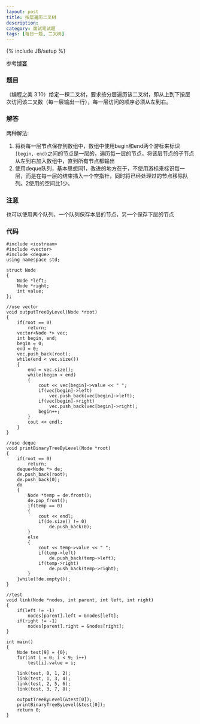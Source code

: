 ```yaml
---
layout: post
title: 按层遍历二叉树
description: 
category: 面试笔试题
tags: [每日一题, 二叉树]
---
```

{% include JB/setup %}

参考[博客](http://www.cnblogs.com/miloyip/archive/2010/05/12/binary_tree_traversal.html)

### 题目
（编程之美 3.10）给定一棵二叉树，要求按分层遍历该二叉树，即从上到下按层次访问该二叉数（每一层输出一行），每一层访问的顺序必须从左到右。

### 解答
两种解法:

1.	将树每一层节点保存到数组中，数组中使用begin和end两个游标来标识`[begin, end)`之间的节点是一层的，遍历每一层的节点，将该层节点的子节点从左到右加入数组中，直到所有节点都输出
2.	使用deque队列，基本思想同1，改进的地方在于，不使用游标来标识每一层，而是在每一层的结束插入一个空指针，同时将已经处理过的节点移除队列。2使用的空间比1少。

### 注意
也可以使用两个队列，一个队列保存本层的节点，另一个保存下层的节点

### 代码
    #include <iostream>  
    #include <vector>  
	#include <deque>  
	using namespace std;  
  
	struct Node  
	{  
    	Node *left;  
    	Node *right;  
    	int value;  
	};  
  
	//use vector  
	void outputTreeByLevel(Node *root)  
	{  
    	if(root == 0)  
        	return;  
    	vector<Node *> vec;  
    	int begin, end;  
    	begin = 0;  
    	end = 0;  
    	vec.push_back(root);  
    	while(end < vec.size())  
    	{  
        	end = vec.size();  
        	while(begin < end)  
        	{  
            	cout << vec[begin]->value << " ";  
            	if(vec[begin]->left)  
                	vec.push_back(vec[begin]->left);  
            	if(vec[begin]->right)  
                	vec.push_back(vec[begin]->right);  
            	begin++;  
        	}  
        	cout << endl;  
    	}  
	}  
  
	//use deque  
	void printBinaryTreeByLevel(Node *root)  
	{  
    	if(root == 0)  
        	return;  
    	deque<Node *> de;  
    	de.push_back(root);  
    	de.push_back(0);  
    	do  
    	{  
        	Node *temp = de.front();  
        	de.pop_front();  
        	if(temp == 0)  
        	{  
            	cout << endl;  
            	if(de.size() != 0)  
                	de.push_back(0);  
        	}     
        	else  
        	{  
            	cout << temp->value << " ";  
            	if(temp->left)  
                	de.push_back(temp->left);  
            	if(temp->right)  
                	de.push_back(temp->right);  
        	}  
    	}while(!de.empty());  
	}  
  
	//test  
	void link(Node *nodes, int parent, int left, int right)  
	{  
    	if(left != -1)  
        	nodes[parent].left = &nodes[left];  
    	if(right != -1)  
        	nodes[parent].right = &nodes[right];  
	}  
  
	int main()  
	{  
    	Node test[9] = {0};  
    	for(int i = 0; i < 9; i++)  
        	test[i].value = i;  
  
    	link(test, 0, 1, 2);  
    	link(test, 1, 3, 4);  
    	link(test, 2, 5, 6);  
    	link(test, 3, 7, 8);  
  
    	outputTreeByLevel(&test[0]);  
    	printBinaryTreeByLevel(&test[0]);  
    	return 0;  
	}
